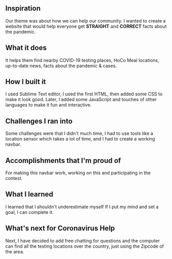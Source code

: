 ## Inspiration

Our theme was about how we can help our community. I wanted to create a website that would help everyone get **STRAIGHT** and **CORRECT** facts about the pandemic.

## What it does

It helps them find nearby COVID-19 testing places, HoCo Meal locations, up-to-date news, facts about the pandemic & cases.

## How I built it

I used Sublime Text editor, I used the first HTML, then added some CSS to make it look good. Later, I added some JavaScript and touches of other languages to make it fun and interactive.

## Challenges I ran into

Some challenges were that I didn't much time, I had to use tools like a location sensor which takes a lot of time, and I had to create a working navbar. 

## Accomplishments that I'm proud of

For making this navbar work, working on this and participating in the contest.

## What I learned

I learned that I shouldn't underestimate myself If I put my mind and set a goal, I can complete it.

## What's next for Coronavirus Help

Next, I have decided to add free chatting for questions and the computer can find all the testing locations over the country, just using the Zipcode of the area.
